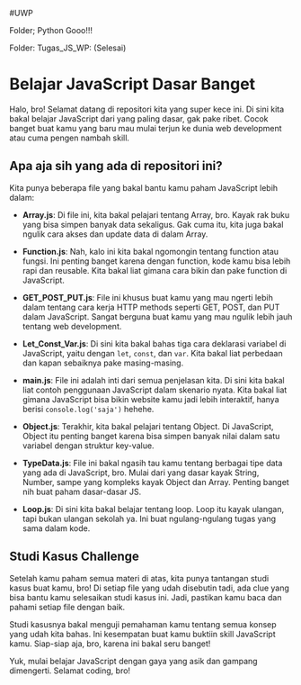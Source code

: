 #UWP

Folder; Python
Gooo!!!



Folder: Tugas_JS_WP: (Selesai)


# Belajar JavaScript Dasar Banget

Halo, bro! Selamat datang di repositori kita yang super kece ini. Di sini kita bakal belajar JavaScript dari yang paling dasar, gak pake ribet. Cocok banget buat kamu yang baru mau mulai terjun ke dunia web development atau cuma pengen nambah skill.

## Apa aja sih yang ada di repositori ini?

Kita punya beberapa file yang bakal bantu kamu paham JavaScript lebih dalam:

- **Array.js**: Di file ini, kita bakal pelajari tentang Array, bro. Kayak rak buku yang bisa simpen banyak data sekaligus. Gak cuma itu, kita juga bakal ngulik cara akses dan update data di dalam Array.

- **Function.js**: Nah, kalo ini kita bakal ngomongin tentang function atau fungsi. Ini penting banget karena dengan function, kode kamu bisa lebih rapi dan reusable. Kita bakal liat gimana cara bikin dan pake function di JavaScript.

- **GET_POST_PUT.js**: File ini khusus buat kamu yang mau ngerti lebih dalam tentang cara kerja HTTP methods seperti GET, POST, dan PUT dalam JavaScript. Sangat berguna buat kamu yang mau ngulik lebih jauh tentang web development.

- **Let_Const_Var.js**: Di sini kita bakal bahas tiga cara deklarasi variabel di JavaScript, yaitu dengan `let`, `const`, dan `var`. Kita bakal liat perbedaan dan kapan sebaiknya pake masing-masing.

- **main.js**: File ini adalah inti dari semua penjelasan kita. Di sini kita bakal liat contoh penggunaan JavaScript dalam skenario nyata. Kita bakal liat gimana JavaScript bisa bikin website kamu jadi lebih interaktif, hanya berisi `console.log('saja')` hehehe.

- **Object.js**: Terakhir, kita bakal pelajari tentang Object. Di JavaScript, Object itu penting banget karena bisa simpen banyak nilai dalam satu variabel dengan struktur key-value.

- **TypeData.js**: File ini bakal ngasih tau kamu tentang berbagai tipe data yang ada di JavaScript, bro. Mulai dari yang dasar kayak String, Number, sampe yang kompleks kayak Object dan Array. Penting banget nih buat paham dasar-dasar JS.

- **Loop.js**: Di sini kita bakal belajar tentang loop. Loop itu kayak ulangan, tapi bukan ulangan sekolah ya. Ini buat ngulang-ngulang tugas yang sama dalam kode.

## Studi Kasus Challenge

Setelah kamu paham semua materi di atas, kita punya tantangan studi kasus buat kamu, bro! Di setiap file yang udah disebutin tadi, ada clue yang bisa bantu kamu selesaikan studi kasus ini. Jadi, pastikan kamu baca dan pahami setiap file dengan baik.

Studi kasusnya bakal menguji pemahaman kamu tentang semua konsep yang udah kita bahas. Ini kesempatan buat kamu buktiin skill JavaScript kamu. Siap-siap aja, bro, karena ini bakal seru banget!

Yuk, mulai belajar JavaScript dengan gaya yang asik dan gampang dimengerti. Selamat coding, bro!
